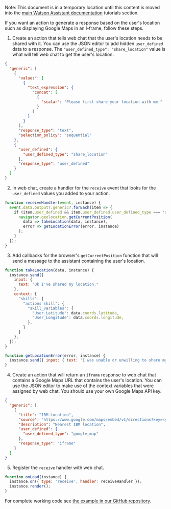 Note: This document is in a temporary location until this content is moved into the [main Watson Assistant documentation](https://cloud.ibm.com/docs/watson-assistant?topic=watson-assistant-web-chat-overview) tutorials section.

If you want an action to generate a response based on the user's location such as displaying Google Maps in an I-frame, follow these steps.

1. Create an action that tells web chat that the user's location needs to be shared with it. You can use the JSON editor to add hidden `user_defined` data to a response. The `"user_defined_type": "share_location"` value is what will tell web chat to get the user's location.
```json
{
  "generic": [
    {
      "values": [
        {
          "text_expression": {
            "concat": [
              {
                "scalar": "Please first share your location with me."
              }
            ]
          }
        }
      ],
      "response_type": "text",
      "selection_policy": "sequential"
    },
    {
      "user_defined": {
        "user_defined_type": "share_location"
      },
      "response_type": "user_defined"
    }
  ]
}
```

2. In web chat, create a handler for the `receive` event that looks for the `user_defined` values you added to your action.
```javascript
function receiveHandler(event, instance) {
  event.data.output?.generic?.forEach(item => {
    if (item.user_defined && item.user_defined.user_defined_type === 'share_location') {
      navigator.geolocation.getCurrentPosition(
        data => takeLocation(data, instance),
        error => getLocationError(error, instance)
      );
    }
  });
}
```

3. Add callbacks for the browser's `getCurrentPosition` function that will send a message to the assistant containing the user's location.
```javascript
function takeLocation(data, instance) {
  instance.send({
    input: {
      text: "Ok I've shared my location."
    },
    context: {
      "skills": {
        "actions skill": {
          "skill_variables": {
            "User_Latitude": data.coords.latitude,
            "User_Longitude": data.coords.longitude,
          },
        }
      }
    },
  });
}

function getLocationError(error, instance) {
  instance.send({ input: { text: 'I was unable or unwilling to share my location.' } });
}
```

4. Create an action that will return an `iframe` response to web chat that contains a Google Maps URL that contains the user's location. You can use the JSON editor to make use of the context variables that were assigned by web chat. You should use your own Google Maps API key.
```json
{
  "generic": [
    {
      "title": "IBM Location",
      "source": "https://www.google.com/maps/embed/v1/directions?key=<your_api_key>&origin=${User_Latitude},${User_Longitude}&destination=IBM",
      "description": "Nearest IBM location",
      "user_defined": {
        "user_defined_type": "google_map"
      },
      "response_type": "iframe"
    }
  ]
}
```

5. Register the `receive` handler with web chat.
```javascript
function onLoad(instance) {
  instance.on({ type: 'receive', handler: receiveHandler });
  instance.render();
}
```

For complete working code see [the example in our GitHub repository](https://github.com/watson-developer-cloud/assistant-toolkit/tree/master/integrations/webchat/examples/share-location).